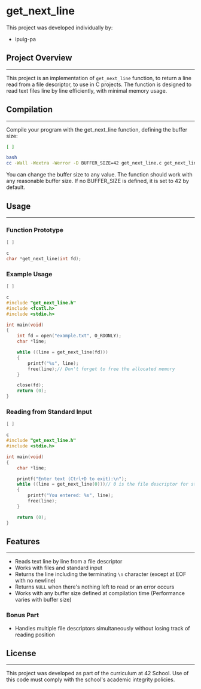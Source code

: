 # get_next_line

This project was developed individually by:

- ipuig-pa

## Project Overview

---

This project is an implementation of `get_next_line` function, to return a line read from a file descriptor, to use in C projects. The function is designed to read text files line by line efficiently, with minimal memory usage.

## Compilation

---

Compile your program with the get_next_line function, defining the buffer size:

```bash
[ ]

bash
cc -Wall -Wextra -Werror -D BUFFER_SIZE=42 get_next_line.c get_next_line_utils.c main.c

```

You can change the buffer size to any value. The function should work with any reasonable buffer size. If no BUFFER_SIZE is defined, it is set to 42 by default.

## Usage

---

### Function Prototype

```c
[ ]

c
char *get_next_line(int fd);

```

### Example Usage

```c
[ ]

c
#include "get_next_line.h"
#include <fcntl.h>
#include <stdio.h>

int main(void)
{
    int fd = open("example.txt", O_RDONLY);
    char *line;

    while ((line = get_next_line(fd)))
    {
        printf("%s", line);
        free(line);// Don't forget to free the allocated memory
    }

    close(fd);
    return (0);
}

```

### Reading from Standard Input

```c
[ ]

c
#include "get_next_line.h"
#include <stdio.h>

int main(void)
{
    char *line;

    printf("Enter text (Ctrl+D to exit):\n");
    while ((line = get_next_line(0)))// 0 is the file descriptor for standard input
    {
        printf("You entered: %s", line);
        free(line);
    }

    return (0);
}

```

## Features

---

- Reads text line by line from a file descriptor
- Works with files and standard input
- Returns the line including the terminating `\n` character (except at EOF with no newline)
- Returns `NULL` when there's nothing left to read or an error occurs
- Works with any buffer size defined at compilation time (Performance varies with buffer size)

### Bonus Part

- Handles multiple file descriptors simultaneously without losing track of reading position

## License

---

This project was developed as part of the curriculum at 42 School. Use of this code must comply with the school's academic integrity policies.
